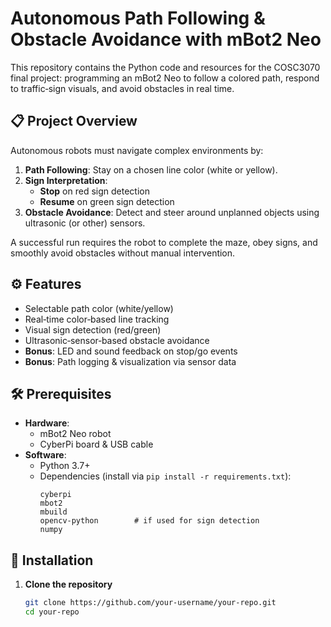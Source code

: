 # Autonomous Path Following & Obstacle Avoidance with mBot2 Neo

This repository contains the Python code and resources for the COSC3070 final project: programming an mBot2 Neo to follow a colored path, respond to traffic‑sign visuals, and avoid obstacles in real time.

## 📋 Project Overview

Autonomous robots must navigate complex environments by:
1. **Path Following**: Stay on a chosen line color (white or yellow).
2. **Sign Interpretation**:  
   - **Stop** on red sign detection  
   - **Resume** on green sign detection
3. **Obstacle Avoidance**: Detect and steer around unplanned objects using ultrasonic (or other) sensors.

A successful run requires the robot to complete the maze, obey signs, and smoothly avoid obstacles without manual intervention.

## ⚙️ Features

- Selectable path color (white/yellow)  
- Real‑time color‑based line tracking  
- Visual sign detection (red/green)  
- Ultrasonic‑sensor‑based obstacle avoidance  
- **Bonus**: LED and sound feedback on stop/go events  
- **Bonus**: Path logging & visualization via sensor data

## 🛠️ Prerequisites

- **Hardware**:  
  - mBot2 Neo robot  
  - CyberPi board & USB cable  
- **Software**:  
  - Python 3.7+  
  - Dependencies (install via `pip install -r requirements.txt`):  
    ```
    cyberpi
    mbot2
    mbuild
    opencv-python        # if used for sign detection
    numpy
    ```

## 🚀 Installation

1. **Clone the repository**  
   ```bash
   git clone https://github.com/your‑username/your‑repo.git
   cd your‑repo
